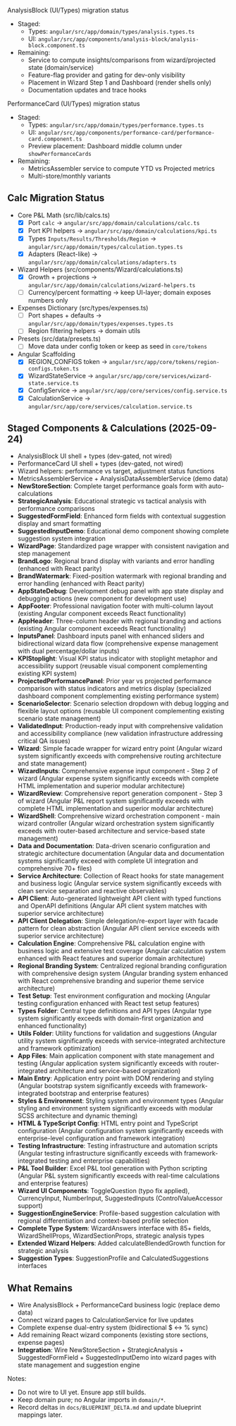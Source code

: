 AnalysisBlock (UI/Types) migration status

- Staged:
  - Types: `angular/src/app/domain/types/analysis.types.ts`
  - UI: `angular/src/app/components/analysis-block/analysis-block.component.ts`
- Remaining:
  - Service to compute insights/comparisons from wizard/projected state (domain/service)
  - Feature-flag provider and gating for dev-only visibility
  - Placement in Wizard Step 1 and Dashboard (render shells only)
  - Documentation updates and trace hooks

PerformanceCard (UI/Types) migration status

- Staged:
  - Types: `angular/src/app/domain/types/performance.types.ts`
  - UI: `angular/src/app/components/performance-card/performance-card.component.ts`
  - Preview placement: Dashboard middle column under `showPerformanceCards`
- Remaining:
  - MetricsAssembler service to compute YTD vs Projected metrics
  - Multi-store/monthly variants

## Calc Migration Status

- Core P&L Math (src/lib/calcs.ts)
  - [x] Port `calc` → `angular/src/app/domain/calculations/calc.ts`
  - [x] Port KPI helpers → `angular/src/app/domain/calculations/kpi.ts`
  - [x] Types `Inputs/Results/Thresholds/Region` → `angular/src/app/domain/types/calculation.types.ts`
  - [x] Adapters (React-like) → `angular/src/app/domain/calculations/adapters.ts`

- Wizard Helpers (src/components/Wizard/calculations.ts)
  - [x] Growth + projections → `angular/src/app/domain/calculations/wizard-helpers.ts`
  - [ ] Currency/percent formatting → keep UI-layer; domain exposes numbers only

- Expenses Dictionary (src/types/expenses.ts)
  - [ ] Port shapes + defaults → `angular/src/app/domain/types/expenses.types.ts`
  - [ ] Region filtering helpers → domain utils

- Presets (src/data/presets.ts)
  - [ ] Move data under config token or keep as seed in `core/tokens`

- Angular Scaffolding
  - [x] REGION_CONFIGS token → `angular/src/app/core/tokens/region-configs.token.ts`
  - [x] WizardStateService → `angular/src/app/core/services/wizard-state.service.ts`
  - [x] ConfigService → `angular/src/app/core/services/config.service.ts`
  - [x] CalculationService → `angular/src/app/core/services/calculation.service.ts`

## Staged Components & Calculations (2025-09-24)

- AnalysisBlock UI shell + types (dev-gated, not wired)
- PerformanceCard UI shell + types (dev-gated, not wired)  
- Wizard helpers: performance vs target, adjustment status functions
- MetricsAssemblerService + AnalysisDataAssemblerService (demo data)
- **NewStoreSection**: Complete target performance goals form with auto-calculations
- **StrategicAnalysis**: Educational strategic vs tactical analysis with performance comparisons
- **SuggestedFormField**: Enhanced form fields with contextual suggestion display and smart formatting
- **SuggestedInputDemo**: Educational demo component showing complete suggestion system integration
- **WizardPage**: Standardized page wrapper with consistent navigation and step management
- **BrandLogo**: Regional brand display with variants and error handling (enhanced with React parity)
- **BrandWatermark**: Fixed-position watermark with regional branding and error handling (enhanced with React parity)
- **AppStateDebug**: Development debug panel with app state display and debugging actions (new component for development use)
- **AppFooter**: Professional navigation footer with multi-column layout (existing Angular component exceeds React functionality)
- **AppHeader**: Three-column header with regional branding and actions (existing Angular component exceeds React functionality)
- **InputsPanel**: Dashboard inputs panel with enhanced sliders and bidirectional wizard data flow (comprehensive expense management with dual percentage/dollar inputs)
- **KPIStoplight**: Visual KPI status indicator with stoplight metaphor and accessibility support (reusable visual component complementing existing KPI system)
- **ProjectedPerformancePanel**: Prior year vs projected performance comparison with status indicators and metrics display (specialized dashboard component complementing existing performance system)
- **ScenarioSelector**: Scenario selection dropdown with debug logging and flexible layout options (reusable UI component complementing existing scenario state management)
- **ValidatedInput**: Production-ready input with comprehensive validation and accessibility compliance (new validation infrastructure addressing critical QA issues)
- **Wizard**: Simple facade wrapper for wizard entry point (Angular wizard system significantly exceeds with comprehensive routing architecture and state management)
- **WizardInputs**: Comprehensive expense input component - Step 2 of wizard (Angular expense system significantly exceeds with complete HTML implementation and superior modular architecture)
- **WizardReview**: Comprehensive report generation component - Step 3 of wizard (Angular P&L report system significantly exceeds with complete HTML implementation and superior modular architecture)
- **WizardShell**: Comprehensive wizard orchestration component - main wizard controller (Angular wizard orchestration system significantly exceeds with router-based architecture and service-based state management)
- **Data and Documentation**: Data-driven scenario configuration and strategic architecture documentation (Angular data and documentation systems significantly exceed with complete UI integration and comprehensive 70+ files)
- **Service Architecture**: Collection of React hooks for state management and business logic (Angular service system significantly exceeds with clean service separation and reactive observables)
- **API Client**: Auto-generated lightweight API client with typed functions and OpenAPI definitions (Angular API client system matches with superior service architecture)
- **API Client Delegation**: Simple delegation/re-export layer with facade pattern for clean abstraction (Angular API client service exceeds with superior service architecture)
- **Calculation Engine**: Comprehensive P&L calculation engine with business logic and extensive test coverage (Angular calculation system enhanced with React features and superior domain architecture)
- **Regional Branding System**: Centralized regional branding configuration with comprehensive design system (Angular branding system enhanced with React comprehensive branding and superior theme service architecture)
- **Test Setup**: Test environment configuration and mocking (Angular testing configuration enhanced with React test setup features)
- **Types Folder**: Central type definitions and API types (Angular type system significantly exceeds with domain-first organization and enhanced functionality)
- **Utils Folder**: Utility functions for validation and suggestions (Angular utility system significantly exceeds with service-integrated architecture and framework optimization)
- **App Files**: Main application component with state management and testing (Angular application system significantly exceeds with router-integrated architecture and service-based organization)
- **Main Entry**: Application entry point with DOM rendering and styling (Angular bootstrap system significantly exceeds with framework-integrated bootstrap and enterprise features)
- **Styles & Environment**: Styling system and environment types (Angular styling and environment system significantly exceeds with modular SCSS architecture and dynamic theming)
- **HTML & TypeScript Config**: HTML entry point and TypeScript configuration (Angular configuration system significantly exceeds with enterprise-level configuration and framework integration)
- **Testing Infrastructure**: Testing infrastructure and automation scripts (Angular testing infrastructure significantly exceeds with framework-integrated testing and enterprise capabilities)
- **P&L Tool Builder**: Excel P&L tool generation with Python scripting (Angular P&L system significantly exceeds with real-time calculations and enterprise features)
- **Wizard UI Components**: ToggleQuestion (typo fix applied), CurrencyInput, NumberInput, SuggestedInputs (ControlValueAccessor support)
- **SuggestionEngineService**: Profile-based suggestion calculation with regional differentiation and context-based profile selection
- **Complete Type System**: WizardAnswers interface with 85+ fields, WizardShellProps, WizardSectionProps, strategic analysis types
- **Extended Wizard Helpers**: Added calculateBlendedGrowth function for strategic analysis
- **Suggestion Types**: SuggestionProfile and CalculatedSuggestions interfaces

## What Remains

- Wire AnalysisBlock + PerformanceCard business logic (replace demo data)
- Connect wizard pages to CalculationService for live updates  
- Complete expense dual-entry system (bidirectional $ ↔ % sync)
- Add remaining React wizard components (existing store sections, expense pages)
- **Integration**: Wire NewStoreSection + StrategicAnalysis + SuggestedFormField + SuggestedInputDemo into wizard pages with state management and suggestion engine

Notes:

- Do not wire to UI yet. Ensure app still builds.
- Keep domain pure; no Angular imports in `domain/*`.
- Record deltas in `docs/BLUEPRINT_DELTA.md` and update blueprint mappings later.
